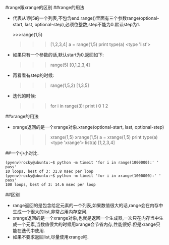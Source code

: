 #range跟xrange的区别
##range的用法
* 代表从1到5的一个列表,不包含end.range()里面有三个参数range(optional-start, last, optional-step),必须位整数,step不能为0.默认step为1.

	\>>>range(1,5)
	>>>[1,2,3,4]
	>>>a = range(1,5)
	>>>print type(a)
	>>><type 'list'>

* 如果只有一个参数的话,默认start为0,返回如下:

	>>>range(5)
	>>>[0,1,2,3,4]

* 再看看有step的时候:

	>>>range(1,5,2)
	>>>[1,3,5]

* 迭代的时候:

	>>>for i in range(3):
	>>>    print i
	>>>0
	>>>1
	>>>2

##xrange的用法

* xrange返回的是一个xrange对象.xrange(optional-start, last, optional-step)

	>>>xrange(1,5)
	>>>xrange(1,5)
	>>>a = xrange(1,5)
	>>>print type(a)
	>>><type 'xrange'>
	>>>list(a)
	>>>[1,2,3,4]

##一个小小对比.

	(pyenv)rocky@ubuntu:~$ python -m timeit 'for i in range(1000000):' ' pass'
	10 loops, best of 3: 31.8 msec per loop
	(pyenv)rocky@ubuntu:~$ python -m timeit 'for i in xrange(1000000):' ' pass'
	100 loops, best of 3: 14.6 msec per loop

	
##区别

* range返回的是包含给定元素的一个列表,如果数值很大的话,range会在内存中生成一个很大的list,非常占用内存空间.
* xrange返回的是一个xrange对象,也就是返回一个生成器,一次只在内存当中生成一个元素,当数值很大的时候用xrange会节省内存,性能很好.但是xrange只能在迭代中使用.
* 如果不要求返回list,尽量使用xrange吧.
	
